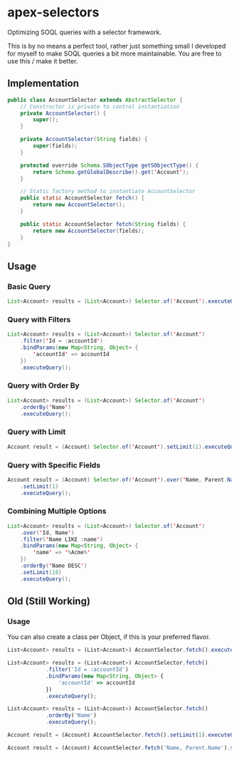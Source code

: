 # apex-selectors
Optimizing SOQL queries with a selector framework.

This is by no means a perfect tool, rather just something small I developed for myself to make SOQL queries a bit more maintainable. You are free to use this / make it better.


## Implementation

```java
public class AccountSelector extends AbstractSelector {
    // Constructor is private to control instantiation
    private AccountSelector() {
        super();
    }

    private AccountSelector(String fields) {
        super(fields);
    }

    protected override Schema.SObjectType getSObjectType() {
        return Schema.getGlobalDescribe().get('Account');
    }

    // Static factory method to instantiate AccountSelector
    public static AccountSelector fetch() {
        return new AccountSelector();
    }

    public static AccountSelector fetch(String fields) {
        return new AccountSelector(fields);
    }
}

```

## Usage

### Basic Query

```java
List<Account> results = (List<Account>) Selector.of('Account').executeQuery();
```

### Query with Filters

```java
List<Account> results = (List<Account>) Selector.of('Account')
    .filter('Id = :accountId')
    .bindParams(new Map<String, Object> {
        'accountId' => accountId
    })
    .executeQuery();
```

### Query with Order By

```java
List<Account> results = (List<Account>) Selector.of('Account')
    .orderBy('Name')
    .executeQuery();
```

### Query with Limit

```java
Account result = (Account) Selector.of('Account').setLimit(1).executeQuery();
```

### Query with Specific Fields

```java
Account result = (Account) Selector.of('Account').over('Name, Parent.Name')
    .setLimit(1)
    .executeQuery();
```

### Combining Multiple Options

```java
List<Account> results = (List<Account>) Selector.of('Account')
    .over('Id, Name')
    .filter('Name LIKE :name')
    .bindParams(new Map<String, Object> {
        'name' => '%Acme%'
    })
    .orderBy('Name DESC')
    .setLimit(10)
    .executeQuery();
```

## Old (Still Working)

### Usage
You can also create a class per Object, if this is your preferred flavor.

```javascript
List<Account> results = (List<Account>) AccountSelector.fetch().executeQuery();

List<Account> results = (List<Account>) AccountSelector.fetch()
            .filter('Id = :accountId')
            .bindParams(new Map<String, Object> {
                'accountId' => accountId
            })
            .executeQuery();

List<Account> results = (List<Account>) AccountSelector.fetch()
            .orderBy('Name')
            .executeQuery();

Account result = (Account) AccountSelector.fetch().setLimit(1).executeQuery();

Account result = (Account) AccountSelector.fetch('Name, Parent.Name').setLimit(1).executeQuery();

```

